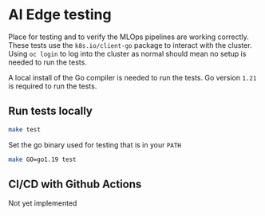 # AI Edge testing

Place for testing and to verify the MLOps pipelines are working correctly. These tests use the `k8s.io/client-go` package to interact with the cluster. Using `oc login` to log into the cluster as normal should mean no setup is needed to run the tests.

A local install of the Go compiler is needed to run the tests. Go version `1.21` is required to run the tests.

## Run tests locally
```bash
make test
```
Set the go binary used for testing that is in your `PATH`
```bash
make GO=go1.19 test
```

## CI/CD with Github Actions
Not yet implemented
